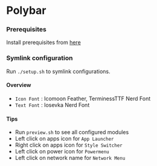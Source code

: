 # Polybar

### Prerequisites
Install prerequisites from [here](https://github.com/adi1090x/polybar-themes)

### Symlink configuration
Run `./setup.sh` to symlink configurations.

#### Overview
- `Icon Font` : Icomoon Feather, TerminessTTF Nerd Font
- `Text Font` : Iosevka Nerd Font

#### Tips
- Run `preview.sh` to see all configured modules
- Left click on apps icon for `App Launcher`
- Right click on apps icon for `Style Switcher`
- Left click on power icon for `Powermenu`
- Left click on network name for `Network Menu`